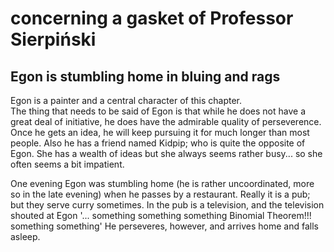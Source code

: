 # concerning a gasket of Professor Sierpiński


## Egon is stumbling home in bluing and rags


Egon is a painter and a central character of this chapter.  
The thing that needs to be said of Egon is that while he does not have a great deal of initiative,
he does have the admirable quality of perseverence. Once he gets an idea, he will keep pursuing it
for much longer than most people. Also he has a friend named Kidpip; who is quite the opposite
of Egon. She has a wealth of ideas but she always seems rather busy... so she often seems a 
bit impatient. 


One evening Egon was stumbling home (he is rather uncoordinated, more so in the late evening) when
he passes by a restaurant. Really it is a pub; but they serve curry sometimes. In the pub is a television,
and the television shouted at Egon '... something something something Binomial Theorem!!! something something'
He perseveres, however, and arrives home and falls asleep. 
